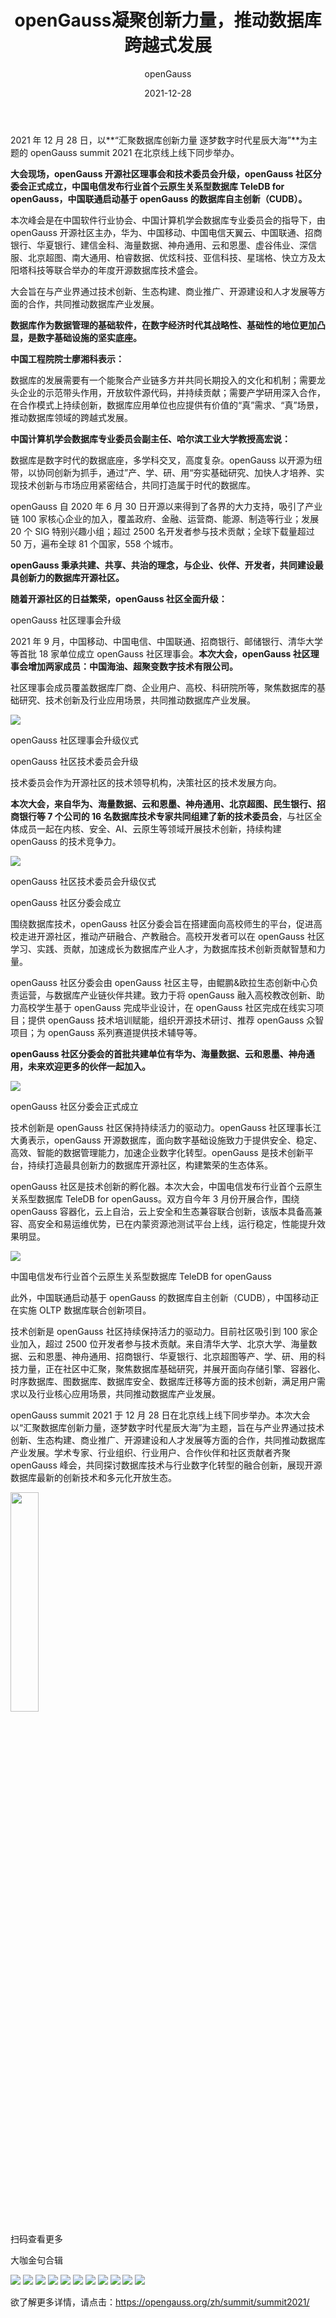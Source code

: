 ﻿---
title: ' openGauss凝聚创新力量，推动数据库跨越式发展'
date: '2021-12-28'
tags: ['theme']
banner: '/category/news/2021-12-28/banner.jpg'
category: 'news'
author: 'openGauss'
summary: '2021年12月28日，openGauss summit 2021在北京线上线下同步举办。'
---

2021 年 12 月 28 日，以**“汇聚数据库创新力量 逐梦数字时代星辰大海”**为主题的 openGauss summit 2021 在北京线上线下同步举办。

**大会现场，openGauss 开源社区理事会和技术委员会升级，openGauss 社区分委会正式成立，中国电信发布行业首个云原生关系型数据库 TeleDB for openGauss，中国联通启动基于 openGauss 的数据库自主创新（CUDB）。**

本次峰会是在中国软件行业协会、中国计算机学会数据库专业委员会的指导下，由 openGauss 开源社区主办，华为、中国移动、中国电信天翼云、中国联通、招商银行、华夏银行、建信金科、海量数据、神舟通用、云和恩墨、虚谷伟业、深信服、北京超图、南大通用、柏睿数据、优炫科技、亚信科技、星瑞格、快立方及太阳塔科技等联合举办的年度开源数据库技术盛会。

大会旨在与产业界通过技术创新、生态构建、商业推广、开源建设和人才发展等方面的合作，共同推动数据库产业发展。

**数据库作为数据管理的基础软件，在数字经济时代其战略性、基础性的地位更加凸显，是数字基础设施的坚实底座。**

**中国工程院院士廖湘科表示：**

数据库的发展需要有一个能聚合产业链多方并共同长期投入的文化和机制；需要龙头企业的示范带头作用，开放软件源代码，并持续贡献；需要产学研用深入合作，在合作模式上持续创新，数据库应用单位也应提供有价值的“真”需求、“真”场景，推动数据库领域的跨越式发展。

**中国计算机学会数据库专业委员会副主任、哈尔滨工业大学教授高宏说：**

数据库是数字时代的数据底座，多学科交叉，高度复杂。openGauss 以开源为纽带，以协同创新为抓手，通过”产、学、研、用“夯实基础研究、加快人才培养、实现技术创新与市场应用紧密结合，共同打造属于时代的数据库。

openGauss 自 2020 年 6 月 30 日开源以来得到了各界的大力支持，吸引了产业链 100 家核心企业的加入，覆盖政府、金融、运营商、能源、制造等行业；发展 20 个 SIG 特别兴趣小组；超过 2500 名开发者参与技术贡献；全球下载量超过 50 万，遍布全球 81 个国家，558 个城市。

**openGauss 秉承共建、共享、共治的理念，与企业、伙伴、开发者，共同建设最具创新力的数据库开源社区。**

**随着开源社区的日益繁荣，openGauss 社区全面升级：**

openGauss 社区理事会升级

2021 年 9 月，中国移动、中国电信、中国联通、招商银行、邮储银行、清华大学等首批 18 家单位成立 openGauss 社区理事会。**本次大会，openGauss 社区理事会增加两家成员：中国海油、超聚变数字技术有限公司。**

社区理事会成员覆盖数据库厂商、企业用户、高校、科研院所等，聚焦数据库的基础研究、技术创新及行业应用场景，共同推动数据库产业发展。

<img src="/zh/news/2021-12-28/社区理事会升级.jpg" >

openGauss 社区理事会升级仪式

openGauss 社区技术委员会升级

技术委员会作为开源社区的技术领导机构，决策社区的技术发展方向。

**本次大会，来自华为、海量数据、云和恩墨、神舟通用、北京超图、民生银行、招商银行等 7 个公司的 16 名数据库技术专家共同组建了新的技术委员会**，与社区全体成员一起在内核、安全、AI、云原生等领域开展技术创新，持续构建 openGauss 的技术竞争力。

<img src="/zh/news/2021-12-28/技术委员会升级.jpg" >

openGauss 社区技术委员会升级仪式

openGauss 社区分委会成立

围绕数据库技术，openGauss 社区分委会旨在搭建面向高校师生的平台，促进高校走进开源社区，推动产研融合、产教融合。高校开发者可以在 openGauss 社区学习、实践、贡献，加速成长为数据库产业人才，为数据库技术创新贡献智慧和力量。

openGauss 社区分委会由 openGauss 社区主导，由鲲鹏&欧拉生态创新中心负责运营，与数据库产业链伙伴共建。致力于将 openGauss 融入高校教改创新、助力高校学生基于 openGauss 完成毕业设计，在 openGauss 社区完成在线实习项目；提供 openGauss 技术培训赋能，组织开源技术研讨、推荐 openGauss 众智项目；为 openGauss 系列赛道提供技术辅导等。

**openGauss 社区分委会的首批共建单位有华为、海量数据、云和恩墨、神舟通用，未来欢迎更多的伙伴一起加入。**

<img src="/zh/news/2021-12-28/分委会.jpg" >

openGauss 社区分委会正式成立

技术创新是 openGauss 社区保持持续活力的驱动力。openGauss 社区理事长江大勇表示，openGauss 开源数据库，面向数字基础设施致力于提供安全、稳定、高效、智能的数据管理能力，加速企业数字化转型。openGauss 是技术创新平台，持续打造最具创新力的数据库开源社区，构建繁荣的生态体系。

openGauss 社区是技术创新的孵化器。本次大会，中国电信发布行业首个云原生关系型数据库 TeleDB for openGauss。双方自今年 3 月份开展合作，围绕 openGauss 容器化，云上自治，云上安全和生态兼容联合创新，该版本具备高兼容、高安全和易运维优势，已在内蒙资源池测试平台上线，运行稳定，性能提升效果明显。

<img src="/zh/news/2021-12-28/电信.jpg" >

中国电信发布行业首个云原生关系型数据库 TeleDB for openGauss

此外，中国联通启动基于 openGauss 的数据库自主创新（CUDB），中国移动正在实施 OLTP 数据库联合创新项目。

技术创新是 openGauss 社区持续保持活力的驱动力。目前社区吸引到 100 家企业加入，超过 2500 位开发者参与技术贡献。来自清华大学、北京大学、海量数据、云和恩墨、神舟通用、招商银行、华夏银行、北京超图等产、学、研、用的科技力量，正在社区中汇聚，聚焦数据库基础研究，并展开面向存储引擎、容器化、时序数据库、图数据库、数据库安全、数据库迁移等方面的技术创新，满足用户需求以及行业核心应用场景，共同推动数据库产业发展。

openGauss summit 2021 于 12 月 28 日在北京线上线下同步举办。本次大会以“汇聚数据库创新力量，逐梦数字时代星辰大海”为主题，旨在与产业界通过技术创新、生态构建、商业推广、开源建设和人才发展等方面的合作，共同推动数据库产业发展。学术专家、行业组织、行业用户、合作伙伴和社区贡献者齐聚 openGauss 峰会，共同探讨数据库技术与行业数字化转型的融合创新，展现开源数据库最新的创新技术和多元化开放生态。

<img src="/zh/news/2021-12-28/二维码.jpg" style="width: 30%">

扫码查看更多

大咖金句合辑

<img src="/zh/news/2021-12-28/廖湘科.jpg" >

<img src="/zh/news/2021-12-28/姜涛.jpg" >

<img src="/zh/news/2021-12-28/高宏.jpg" >

<img src="/zh/news/2021-12-28/江大勇.jpg" >

<img src="/zh/news/2021-12-28/李国良.jpg" >

<img src="/zh/news/2021-12-28/陈国.jpg" >

<img src="/zh/news/2021-12-28/候圣文.jpg" >

<img src="/zh/news/2021-12-28/王志军.jpg" >

<img src="/zh/news/2021-12-28/何佳佳.jpg" >

<img src="/zh/news/2021-12-28/冯柯.jpg" >

<img src="/zh/news/2021-12-28/童咏昕.jpg" >

欲了解更多详情，请点击：<https://opengauss.org/zh/summit/summit2021/>
